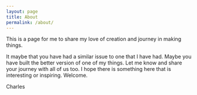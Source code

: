 ```yaml
---
layout: page
title: About
permalink: /about/
---
```





This is a page for me to share my love of creation and journey in making things.

It maybe that you have had a similar issue to one that I have had. Maybe you have built the better version of one of my things. Let me know and share your journey with all of us too. I hope there is something here that is interesting or inspiring. Welcome.

Charles